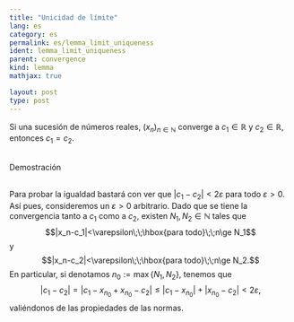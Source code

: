 ```yaml
---
title: "Unicidad de límite"
lang: es
category: es
permalink: es/lemma_limit_uniqueness
ident: lemma_limit_uniqueness
parent: convergence
kind: lemma
mathjax: true

layout: post
type: post
---
```


<div>

Si una sucesión de números reales, $(x_n)_{n\in\mathbb{N}}$ converge a $c_1\in\mathbb{R}$ y $c_2\in\mathbb{R}$, entonces $c_1=c_2$.

</div><br>

<div class="bcblue boxdissap">
Demostración
</div><br>

<div class="dissap">

Para probar la igualdad bastará con ver que $|c_1-c_2|<2\varepsilon$ para todo $\varepsilon>0$. Así pues, consideremos un $\varepsilon>0$ arbitrario. 
Dado que se tiene la convergencia tanto a $c_1$ como a $c_2$, existen $N_1,N_2\in\mathbb{N}$ tales que 
$$|x_n-c_1|<\varepsilon\;\;\hbox{para todo}\;\;n\ge N_1$$
y
$$|x_n-c_2|<\varepsilon\;\;\hbox{para todo}\;\;n\ge N_2.$$
En particular, si denotamos $n_0:=\mathrm{max}\,\{N_1,N_2\}$, tenemos que
$$|c_1-c_2|=|c_1-x_{n_0}+x_{n_0}-c_2|\le |c_1-x_{n_0}|+|x_{n_0}-c_2|<2\varepsilon,$$
valiéndonos de las propiedades de las normas.
</div>
